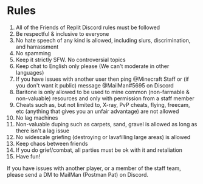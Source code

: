 # Rules

1. All of the Friends of Replit Discord rules must be followed
2. Be respectful & inclusive to everyone
3. No hate speech of any kind is allowed, including slurs, discrimination, and harrassment
4. No spamming
5. Keep it strictly SFW. No controversial topics
6. Keep chat to English only please (We can't moderate in other languages)
7. If you have issues with another user then ping @Minecraft Staff or (if you don't want it public) message @MailMan#5695 on Discord
8. Baritone is only allowed to be used to mine common (non-farmable & non-valuable) resources and only with permission from a staff member
9. Cheats such as, but not limited to, X-ray, PvP cheats, flying, freecam, etc (anything that gives you an unfair advantage) are not allowed
10. No lag machines
11. Non-valuable duping such as carpets, sand, gravel is allowed as long as there isn't a lag issue
12. No widescale griefing (destroying or lavafilling large areas) is allowed
13. Keep chaos between friends
14. If you do grief/combat, all parties must be ok with it and retaliation
15. Have fun!

If you have issues with another player, or a member of the staff team, please send a DM to MailMan (Postman Pat) on Discord.

